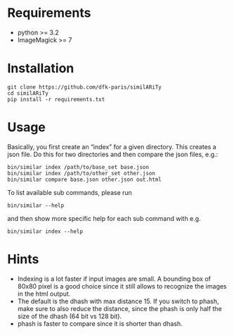 # Requirements

* python >= 3.2
* ImageMagick >= 7

# Installation

    git clone https://github.com/dfk-paris/similARiTy
    cd similARiTy
    pip install -r requirements.txt

# Usage

Basically, you first create an “index” for a given directory. This creates a
json file. Do this for two directories and then compare the json files, e.g.:

    bin/similar index /path/to/base_set base.json
    bin/similar index /path/to/other_set other.json
    bin/similar compare base.json other.json out.html

To list available sub commands, please run

    bin/similar --help

and then show more specific help for each sub command with e.g.

    bin/similar index --help

# Hints

* Indexing is a lot faster if input images are small. A bounding box of 80x80
  pixel is a good choice since it still allows to recognize the images in the
  html output.
* The default is the dhash with max distance 15. If you switch to phash, make
  sure to also reduce the distance, since the phash is only half the size of
  the dhash (64 bit vs 128 bit).
* phash is faster to compare since it is shorter than dhash.
